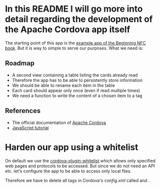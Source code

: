 # In this README I will go more into detail regarding the development of the Apache Cordova app itself
The starting point of this app is the [example app of the Beginning NFC book](https://github.com/tigoe/BeginningNFC/blob/master/NfcReader/www/js/index.js). But it is way to simple to serve our purposes. What we need is:

## Roadmap
- A second view containing a table listing the cards already read
- Therefore the app has to be able to persistently store information
- We should be able to rename each item in the table
- Each card should appear only once (even if read multiple times)
- We need a function to write the content of a chosen item to a tag

## References
- The official documentation of [Apache Cordova](https://cordova.apache.org/docs/en/latest/)
- [JavaScript tutorial](https://www.tutorialspoint.com/javascript/)

# Harden our app using a whitelist
On default we use the [cordova-plugin-whitelist](https://cordova.apache.org/docs/en/latest/reference/cordova-plugin-whitelist/) which allows only specified web pages and protocols to be accessed. But since we do not need an API etc. let's configure the app to be able to access only local files.

Therefore we have to delete all tags in Cordova's *config.xml* called **<access>** and **<allow-intent>**. 
